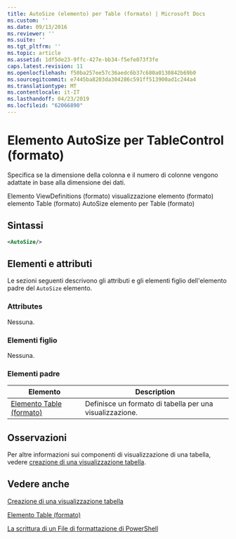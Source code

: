 ```yaml
---
title: AutoSize (elemento) per Table (formato) | Microsoft Docs
ms.custom: ''
ms.date: 09/13/2016
ms.reviewer: ''
ms.suite: ''
ms.tgt_pltfrm: ''
ms.topic: article
ms.assetid: 1df5de23-9ffc-427e-bb34-f5efe073f3fe
caps.latest.revision: 11
ms.openlocfilehash: f50ba257ee57c36aedc6b37c680a0130842b69b0
ms.sourcegitcommit: e7445ba8203da304286c591ff513900ad1c244a4
ms.translationtype: MT
ms.contentlocale: it-IT
ms.lasthandoff: 04/23/2019
ms.locfileid: "62066890"
---
```

# <a name="autosize-element-for-tablecontrol-format"></a>Elemento AutoSize per TableControl (formato)

Specifica se la dimensione della colonna e il numero di colonne vengono adattate in base alla dimensione dei dati.

Elemento ViewDefinitions (formato) visualizzazione elemento (formato) elemento Table (formato) AutoSize elemento per Table (formato)

## <a name="syntax"></a>Sintassi

```xml
<AutoSize/>
```

## <a name="attributes-and-elements"></a>Elementi e attributi

Le sezioni seguenti descrivono gli attributi e gli elementi figlio dell'elemento padre del `AutoSize` elemento.

### <a name="attributes"></a>Attributes

Nessuna.

### <a name="child-elements"></a>Elementi figlio

Nessuna.

### <a name="parent-elements"></a>Elementi padre

|Elemento|Description|
|-------------|-----------------|
|[Elemento Table (formato)](./tablecontrol-element-format.md)|Definisce un formato di tabella per una visualizzazione.|

## <a name="remarks"></a>Osservazioni

Per altre informazioni sui componenti di visualizzazione di una tabella, vedere [creazione di una visualizzazione tabella](./creating-a-table-view.md).

## <a name="see-also"></a>Vedere anche

[Creazione di una visualizzazione tabella](./creating-a-table-view.md)

[Elemento Table (formato)](./tablecontrol-element-format.md)

[La scrittura di un File di formattazione di PowerShell](./writing-a-powershell-formatting-file.md)
